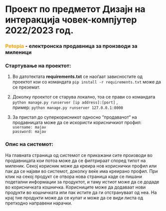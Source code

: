 # Проект по предметот Дизајн на интеракција човек-компјутер 2022/2023 год.
### <font color="orange">Petopia</font> - електронска продавница за производи за миленици

### Стартување на проектот:
1. Во датотектата **requirements.txt** се наоѓаат зависностите од проектот кои со командата  `pip install -r requirements.txt` може да се преземат.
2. Доколку проектот се старува локално, тоа се прави со командата `python manage.py runserver [ip address]:[port]` , <br> 
пример: `python manage.py runserver 127.0.0.1:8000`

3. За пристап до суперкорисникот односно “продавачот“ на продавницата може да се искористи корисничкиот профил: <br>
``username: majav`` <br>
``password: majav``

### Опис на системот:
На главната страница од системот се прикажани сите производи во продавницата кои потоа може да се филтрираат според типот на миленик. Секој корисник може да креира нов кориснички профил или пак да се најави во системот, доколку веќе има креирано профил. При клик на секој продукт се отвора нова страница каде се пишани подетални информации за продуктот, и таму истиот може да се додаде во корисничката кошничка. Корисниците може да додаваат нови продукти во кошничката или пак истите да ги отстрануваат од неа. На крај тие продукти може да се купат и може да се види листа од претходно направени нарачки.